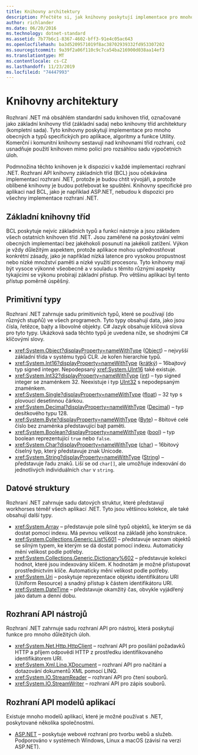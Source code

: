 ```yaml
---
title: Knihovny architektury
description: Přečtěte si, jak knihovny poskytují implementace pro mnoho obecných typů, algoritmů a funkcí, které jsou specifické pro aplikaci.
author: richlander
ms.date: 06/20/2016
ms.technology: dotnet-standard
ms.assetid: 7b77b6c1-8367-4602-bff3-91e4c05ac643
ms.openlocfilehash: ba3d5209571019f8ac38702939332fd953307202
ms.sourcegitcommit: 9a39f2a06f110c9c7ca54ba216900d038aa14ef3
ms.translationtype: MT
ms.contentlocale: cs-CZ
ms.lasthandoff: 11/23/2019
ms.locfileid: "74447993"
---
```

# <a name="framework-libraries"></a>Knihovny architektury

Rozhraní .NET má obsáhlém standardní sadu knihoven tříd, označované jako základní knihovny tříd (základní sada) nebo knihovny tříd architektury (kompletní sada). Tyto knihovny poskytují implementace pro mnoho obecných a typů specifických pro aplikace, algoritmy a funkce Utility. Komerční i komunitní knihovny sestavují nad knihovnami tříd rozhraní, což usnadňuje použití knihoven mimo polici pro rozsáhlou sadu výpočetních úloh.

Podmnožina těchto knihoven je k dispozici v každé implementaci rozhraní .NET. Rozhraní API knihovny základních tříd (BCL) jsou očekávána implementací rozhraní .NET, protože je budou chtít vývojáři, a protože oblíbené knihovny je budou potřebovat ke spuštění. Knihovny specifické pro aplikaci nad BCL, jako je například ASP.NET, nebudou k dispozici pro všechny implementace rozhraní .NET.

## <a name="base-class-libraries"></a>Základní knihovny tříd

BCL poskytuje nejvíc základních typů a funkcí nástroje a jsou základem všech ostatních knihoven tříd .NET. Jsou zaměřené na poskytování velmi obecných implementací bez jakéhokoli posunutí na jakékoli zatížení. Výkon je vždy důležitým aspektem, protože aplikace mohou upřednostňovat konkrétní zásady, jako je například nízká latence pro vysokou propustnost nebo nízké množství paměti a nízké využití procesoru. Tyto knihovny mají být vysoce výkonné všeobecně a v souladu s těmito různými aspekty týkajícími se výkonu probírají základní přístup. Pro většinu aplikací byl tento přístup poměrně úspěšný.

## <a name="primitive-types"></a>Primitivní typy

Rozhraní .NET zahrnuje sadu primitivních typů, které se používají (do různých stupňů) ve všech programech. Tyto typy obsahují data, jako jsou čísla, řetězce, bajty a libovolné objekty. C# Jazyk obsahuje klíčová slova pro tyto typy. Ukázková sada těchto typů je uvedena níže, se shodnými C# klíčovými slovy.

* <xref:System.Object?displayProperty=nameWithType> ([Object](../csharp/language-reference/builtin-types/reference-types.md#the-object-type)) – nejvyšší základní třída v systému typů CLR. Je kořen hierarchie typů.
* <xref:System.Int16?displayProperty=nameWithType> ([krátký](../csharp/language-reference/builtin-types/integral-numeric-types.md)) – 16bajtový typ signed integer. Nepodepsaný <xref:System.UInt16> také existuje.
* <xref:System.Int32?displayProperty=nameWithType> ([int](../csharp/language-reference/builtin-types/integral-numeric-types.md)) – typ signed integer se znaménkem 32. Neexistuje i typ [UInt32](../csharp/language-reference/builtin-types/integral-numeric-types.md) s nepodepsaným znaménkem.
* <xref:System.Single?displayProperty=nameWithType> ([float](../csharp/language-reference/builtin-types/floating-point-numeric-types.md)) – 32 typ s plovoucí desetinnou čárkou.
* <xref:System.Decimal?displayProperty=nameWithType> ([Decimal](../csharp/language-reference/builtin-types/floating-point-numeric-types.md)) – typ desítkového typu 128.
* <xref:System.Byte?displayProperty=nameWithType> ([Byte](../csharp/language-reference/builtin-types/integral-numeric-types.md)) – 8bitové celé číslo bez znaménka představující bajt paměti.
* <xref:System.Boolean?displayProperty=nameWithType> ([bool](../csharp/language-reference/keywords/bool.md)) – typ boolean reprezentující `true` nebo `false`.
* <xref:System.Char?displayProperty=nameWithType> ([char](../csharp/language-reference/builtin-types/char.md)) – 16bitový číselný typ, který představuje znak Unicode.
* <xref:System.String?displayProperty=nameWithType> ([String](../csharp/language-reference/builtin-types/reference-types.md#the-string-type)) – představuje řadu znaků. Liší se od `char[]`, ale umožňuje indexování do jednotlivých individuálních `char` v `string`.

## <a name="data-structures"></a>Datové struktury

Rozhraní .NET zahrnuje sadu datových struktur, které představují workhorses téměř všech aplikací .NET. Tyto jsou většinou kolekce, ale také obsahují další typy.

* <xref:System.Array> – představuje pole silně typů objektů, ke kterým se dá dostat pomocí indexu. Má pevnou velikost na základě jeho konstrukce.
* <xref:System.Collections.Generic.List%601> – představuje seznam objektů se silným typem, ke kterým se dá dostat pomocí indexu. Automaticky mění velikost podle potřeby.
* <xref:System.Collections.Generic.Dictionary%602> – představuje kolekci hodnot, které jsou indexovány klíčem. K hodnotám je možné přistupovat prostřednictvím klíče. Automaticky mění velikost podle potřeby.
* <xref:System.Uri> – poskytuje reprezentace objektu identifikátoru URI (Uniform Resource) a snadný přístup k částem identifikátoru URI.
* <xref:System.DateTime> – představuje okamžitý čas, obvykle vyjádřený jako datum a denní dobu.

## <a name="utility-apis"></a>Rozhraní API nástrojů

Rozhraní .NET zahrnuje sadu rozhraní API pro nástroj, která poskytují funkce pro mnoho důležitých úloh.

* <xref:System.Net.Http.HttpClient> – rozhraní API pro posílání požadavků HTTP a příjem odpovědí HTTP z prostředku identifikovaného identifikátorem URI.
* <xref:System.Xml.Linq.XDocument> – rozhraní API pro načítání a dotazování dokumentů XML pomocí LINQ.
* <xref:System.IO.StreamReader> – rozhraní API pro čtení souborů. 
* <xref:System.IO.StreamWriter> – rozhraní API pro zápis souborů.

## <a name="app-model-apis"></a>Rozhraní API modelů aplikací

Existuje mnoho modelů aplikací, které je možné používat s .NET, poskytované několika společnostmi.

* [ASP.NET](https://www.asp.net) – poskytuje webové rozhraní pro tvorbu webů a služeb. Podporováno v systémech Windows, Linux a macOS (závisí na verzi ASP.NET).
